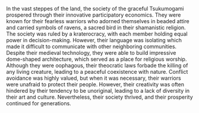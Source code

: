 In the vast steppes of the land, the society of the graceful Tsukumogami prospered through their innovative participatory economics. They were known for their fearless warriors who adorned themselves in beaded attire and carried symbols of ravens, a sacred bird in their shamanistic religion. The society was ruled by a kraterocracy, with each member holding equal power in decision-making. However, their language was isolating which made it difficult to communicate with other neighboring communities. Despite their medieval technology, they were able to build impressive dome-shaped architecture, which served as a place for religious worship. Although they were oophagous, their theocratic laws forbade the killing of any living creature, leading to a peaceful coexistence with nature. Conflict avoidance was highly valued, but when it was necessary, their warriors were unafraid to protect their people. However, their creativity was often hindered by their tendency to be unoriginal, leading to a lack of diversity in their art and culture. Nevertheless, their society thrived, and their prosperity continued for generations.
